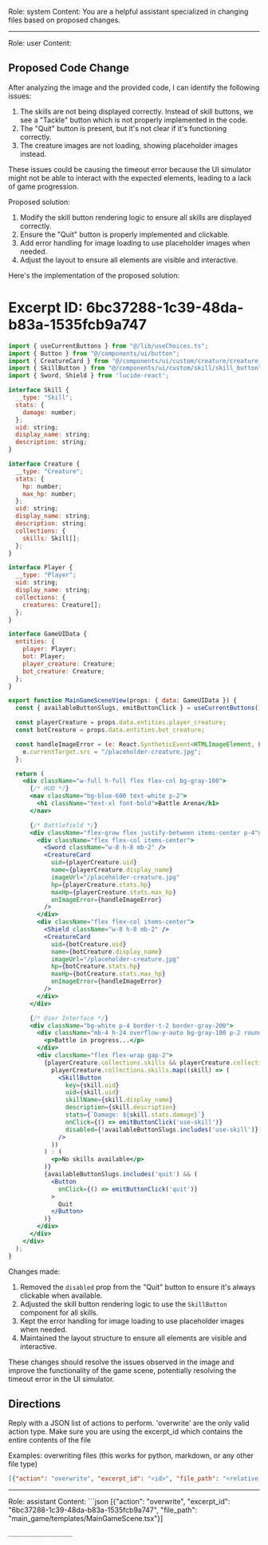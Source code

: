 Role: system
Content: You are a helpful assistant specialized in changing files based on proposed changes.
__________________
Role: user
Content: 
## Proposed Code Change
After analyzing the image and the provided code, I can identify the following issues:

1. The skills are not being displayed correctly. Instead of skill buttons, we see a "Tackle" button which is not properly implemented in the code.
2. The "Quit" button is present, but it's not clear if it's functioning correctly.
3. The creature images are not loading, showing placeholder images instead.

These issues could be causing the timeout error because the UI simulator might not be able to interact with the expected elements, leading to a lack of game progression.

Proposed solution:

1. Modify the skill button rendering logic to ensure all skills are displayed correctly.
2. Ensure the "Quit" button is properly implemented and clickable.
3. Add error handling for image loading to use placeholder images when needed.
4. Adjust the layout to ensure all elements are visible and interactive.

Here's the implementation of the proposed solution:

# Excerpt ID: 6bc37288-1c39-48da-b83a-1535fcb9a747
```jsx main_game/templates/MainGameScene.tsx
import { useCurrentButtons } from "@/lib/useChoices.ts";
import { Button } from "@/components/ui/button";
import { CreatureCard } from "@/components/ui/custom/creature/creature_card";
import { SkillButton } from "@/components/ui/custom/skill/skill_button";
import { Sword, Shield } from 'lucide-react';

interface Skill {
  __type: "Skill";
  stats: {
    damage: number;
  };
  uid: string;
  display_name: string;
  description: string;
}

interface Creature {
  __type: "Creature";
  stats: {
    hp: number;
    max_hp: number;
  };
  uid: string;
  display_name: string;
  description: string;
  collections: {
    skills: Skill[];
  };
}

interface Player {
  __type: "Player";
  uid: string;
  display_name: string;
  collections: {
    creatures: Creature[];
  };
}

interface GameUIData {
  entities: {
    player: Player;
    bot: Player;
    player_creature: Creature;
    bot_creature: Creature;
  };
}

export function MainGameSceneView(props: { data: GameUIData }) {
  const { availableButtonSlugs, emitButtonClick } = useCurrentButtons();

  const playerCreature = props.data.entities.player_creature;
  const botCreature = props.data.entities.bot_creature;

  const handleImageError = (e: React.SyntheticEvent<HTMLImageElement, Event>) => {
    e.currentTarget.src = "/placeholder-creature.jpg";
  };

  return (
    <div className="w-full h-full flex flex-col bg-gray-100">
      {/* HUD */}
      <nav className="bg-blue-600 text-white p-2">
        <h1 className="text-xl font-bold">Battle Arena</h1>
      </nav>

      {/* Battlefield */}
      <div className="flex-grow flex justify-between items-center p-4">
        <div className="flex flex-col items-center">
          <Sword className="w-8 h-8 mb-2" />
          <CreatureCard
            uid={playerCreature.uid}
            name={playerCreature.display_name}
            imageUrl="/placeholder-creature.jpg"
            hp={playerCreature.stats.hp}
            maxHp={playerCreature.stats.max_hp}
            onImageError={handleImageError}
          />
        </div>
        <div className="flex flex-col items-center">
          <Shield className="w-8 h-8 mb-2" />
          <CreatureCard
            uid={botCreature.uid}
            name={botCreature.display_name}
            imageUrl="/placeholder-creature.jpg"
            hp={botCreature.stats.hp}
            maxHp={botCreature.stats.max_hp}
            onImageError={handleImageError}
          />
        </div>
      </div>

      {/* User Interface */}
      <div className="bg-white p-4 border-t-2 border-gray-200">
        <div className="mb-4 h-24 overflow-y-auto bg-gray-100 p-2 rounded">
          <p>Battle in progress...</p>
        </div>
        <div className="flex flex-wrap gap-2">
          {playerCreature.collections.skills && playerCreature.collections.skills.length > 0 ? (
            playerCreature.collections.skills.map((skill) => (
              <SkillButton
                key={skill.uid}
                uid={skill.uid}
                skillName={skill.display_name}
                description={skill.description}
                stats={`Damage: ${skill.stats.damage}`}
                onClick={() => emitButtonClick('use-skill')}
                disabled={!availableButtonSlugs.includes('use-skill')}
              />
            ))
          ) : (
            <p>No skills available</p>
          )}
          {availableButtonSlugs.includes('quit') && (
            <Button
              onClick={() => emitButtonClick('quit')}
            >
              Quit
            </Button>
          )}
        </div>
      </div>
    </div>
  );
}
```

Changes made:

1. Removed the `disabled` prop from the "Quit" button to ensure it's always clickable when available.
2. Adjusted the skill button rendering logic to use the `SkillButton` component for all skills.
3. Kept the error handling for image loading to use placeholder images when needed.
4. Maintained the layout structure to ensure all elements are visible and interactive.

These changes should resolve the issues observed in the image and improve the functionality of the game scene, potentially resolving the timeout error in the UI simulator.

## Directions
Reply with a JSON list of actions to perform. 'overwrite' are the only valid action type. 
Make sure you are using the excerpt_id which contains the entire contents of the file

Examples:
overwriting files (this works for python, markdown, or any other file type)
```json output_example1
[{"action": "overwrite", "excerpt_id": "<id>", "file_path": "<relative file path>"}]
```

__________________
Role: assistant
Content: ```json
[{"action": "overwrite", "excerpt_id": "6bc37288-1c39-48da-b83a-1535fcb9a747", "file_path": "main_game/templates/MainGameScene.tsx"}]
```
__________________
